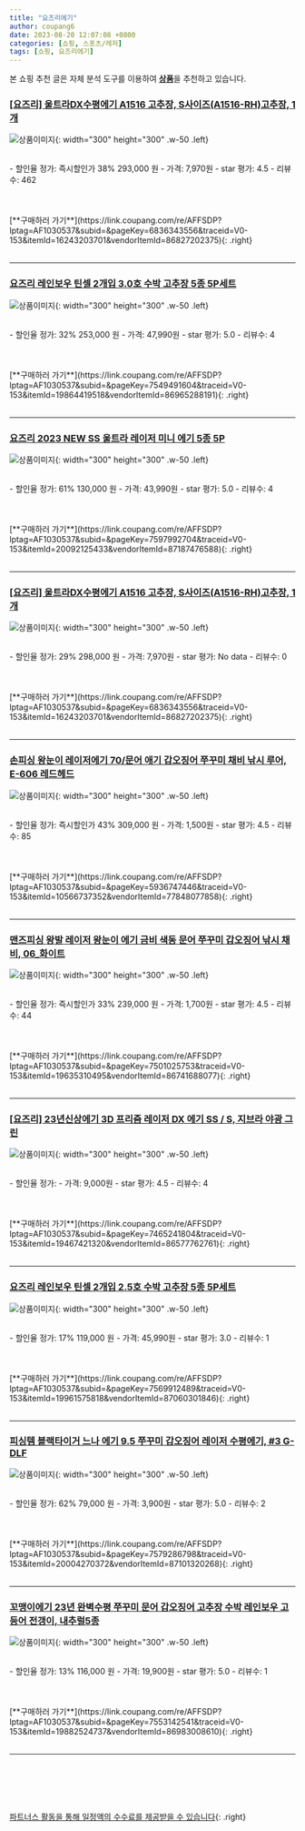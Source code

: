 ```yaml
---
title: "요즈리에기"
author: coupang6
date: 2023-08-20 12:07:08 +0800
categories: [쇼핑, 스포츠/레저]
tags: [쇼핑, 요즈리에기]
---
```


본 쇼핑 추천 글은 자체 분석 도구를 이용하여 [**상품**](https://link.coupang.com/a/bao1ui)을 추천하고 있습니다.

### [[요즈리] 울트라DX수평에기 A1516 고추장, S사이즈(A1516-RH)고추장, 1개](https://link.coupang.com/re/AFFSDP?lptag=AF1030537&subid=&pageKey=6836343556&traceid=V0-153&itemId=16243203701&vendorItemId=86827202375)

![상품이미지](https://thumbnail7.coupangcdn.com/thumbnails/remote/230x230ex/image/vendor_inventory/b419/2f1a34a149da1996cb2e3fbebee90a1277fe94a007a9706dded46fea7cbf.jpg){: width="300" height="300" .w-50 .left}


<br>
- 할인율 정가: 즉시할인가 38%  293,000   원
- 가격: 7,970원
- star 평가: 4.5
- 리뷰수: 462
<br>
<br>
<br>
<br>
[**구매하러 가기**](https://link.coupang.com/re/AFFSDP?lptag=AF1030537&subid=&pageKey=6836343556&traceid=V0-153&itemId=16243203701&vendorItemId=86827202375){: .right}
<br>
<br>

---

### [요즈리 레인보우 틴셀 2개입 3.0호 수박 고추장 5종 5P세트](https://link.coupang.com/re/AFFSDP?lptag=AF1030537&subid=&pageKey=7549491604&traceid=V0-153&itemId=19864419518&vendorItemId=86965288191)

![상품이미지](https://thumbnail9.coupangcdn.com/thumbnails/remote/230x230ex/image/vendor_inventory/1cbd/38a943286e696d54903625f7fbaaa319ecd37711f8b7e5a3ce9a9f31f4d8.jpg){: width="300" height="300" .w-50 .left}


<br>
- 할인율 정가: 32%  253,000   원
- 가격: 47,990원
- star 평가: 5.0
- 리뷰수: 4
<br>
<br>
<br>
<br>
[**구매하러 가기**](https://link.coupang.com/re/AFFSDP?lptag=AF1030537&subid=&pageKey=7549491604&traceid=V0-153&itemId=19864419518&vendorItemId=86965288191){: .right}
<br>
<br>

---

### [요즈리 2023 NEW SS 울트라 레이저 미니 에기 5종 5P](https://link.coupang.com/re/AFFSDP?lptag=AF1030537&subid=&pageKey=7597992704&traceid=V0-153&itemId=20092125433&vendorItemId=87187476588)

![상품이미지](https://thumbnail7.coupangcdn.com/thumbnails/remote/230x230ex/image/vendor_inventory/a247/16073282279ba478f8a709ba3b899d59394c0084841221642dd2f271393a.jpg){: width="300" height="300" .w-50 .left}


<br>
- 할인율 정가: 61%  130,000   원
- 가격: 43,990원
- star 평가: 5.0
- 리뷰수: 4
<br>
<br>
<br>
<br>
[**구매하러 가기**](https://link.coupang.com/re/AFFSDP?lptag=AF1030537&subid=&pageKey=7597992704&traceid=V0-153&itemId=20092125433&vendorItemId=87187476588){: .right}
<br>
<br>

---

### [[요즈리] 울트라DX수평에기 A1516 고추장, S사이즈(A1516-RH)고추장, 1개](https://link.coupang.com/re/AFFSDP?lptag=AF1030537&subid=&pageKey=6836343556&traceid=V0-153&itemId=16243203701&vendorItemId=86827202375)

![상품이미지](https://thumbnail7.coupangcdn.com/thumbnails/remote/230x230ex/image/vendor_inventory/b419/2f1a34a149da1996cb2e3fbebee90a1277fe94a007a9706dded46fea7cbf.jpg){: width="300" height="300" .w-50 .left}


<br>
- 할인율 정가: 29%  298,000   원
- 가격: 7,970원
- star 평가: No data
- 리뷰수: 0
<br>
<br>
<br>
<br>
[**구매하러 가기**](https://link.coupang.com/re/AFFSDP?lptag=AF1030537&subid=&pageKey=6836343556&traceid=V0-153&itemId=16243203701&vendorItemId=86827202375){: .right}
<br>
<br>

---

### [손피싱 왕눈이 레이저에기 70/문어 애기 갑오징어 쭈꾸미 채비 낚시 루어, E-606 레드헤드](https://link.coupang.com/re/AFFSDP?lptag=AF1030537&subid=&pageKey=5936747446&traceid=V0-153&itemId=10566737352&vendorItemId=77848077858)

![상품이미지](https://thumbnail9.coupangcdn.com/thumbnails/remote/230x230ex/image/vendor_inventory/d4b7/f83014f8f1d3f43b300da14fe782b41915041244c91dc572556a1d95f863.jpg){: width="300" height="300" .w-50 .left}


<br>
- 할인율 정가: 즉시할인가 43%  309,000   원
- 가격: 1,500원
- star 평가: 4.5
- 리뷰수: 85
<br>
<br>
<br>
<br>
[**구매하러 가기**](https://link.coupang.com/re/AFFSDP?lptag=AF1030537&subid=&pageKey=5936747446&traceid=V0-153&itemId=10566737352&vendorItemId=77848077858){: .right}
<br>
<br>

---

### [맨즈피싱 왕발 레이저 왕눈이 에기 금비 색동 문어 쭈꾸미 갑오징어 낚시 채비, 06_화이트](https://link.coupang.com/re/AFFSDP?lptag=AF1030537&subid=&pageKey=7501025753&traceid=V0-153&itemId=19635310495&vendorItemId=86741688077)

![상품이미지](https://thumbnail7.coupangcdn.com/thumbnails/remote/230x230ex/image/vendor_inventory/ca49/6d1b806d35cacb33db7266da8c779b8b0ee1e09b9eb2d5fbe14f6e8b39f6.jpg){: width="300" height="300" .w-50 .left}


<br>
- 할인율 정가: 즉시할인가 33%  239,000   원
- 가격: 1,700원
- star 평가: 4.5
- 리뷰수: 44
<br>
<br>
<br>
<br>
[**구매하러 가기**](https://link.coupang.com/re/AFFSDP?lptag=AF1030537&subid=&pageKey=7501025753&traceid=V0-153&itemId=19635310495&vendorItemId=86741688077){: .right}
<br>
<br>

---

### [[요즈리] 23년신상에기 3D 프리즘 레이저 DX 에기 SS / S, 지브라 야광 그린](https://link.coupang.com/re/AFFSDP?lptag=AF1030537&subid=&pageKey=7465241804&traceid=V0-153&itemId=19467421320&vendorItemId=86577762761)

![상품이미지](https://thumbnail10.coupangcdn.com/thumbnails/remote/230x230ex/image/vendor_inventory/ca8a/1cae816766c48d54d6e6726dfed5e4c66ce485ef84af2a9dd60843094871.jpeg){: width="300" height="300" .w-50 .left}


<br>
- 할인율 정가: 
- 가격: 9,000원
- star 평가: 4.5
- 리뷰수: 4
<br>
<br>
<br>
<br>
[**구매하러 가기**](https://link.coupang.com/re/AFFSDP?lptag=AF1030537&subid=&pageKey=7465241804&traceid=V0-153&itemId=19467421320&vendorItemId=86577762761){: .right}
<br>
<br>

---

### [요즈리 레인보우 틴셀 2개입 2.5호 수박 고추장 5종 5P세트](https://link.coupang.com/re/AFFSDP?lptag=AF1030537&subid=&pageKey=7569912489&traceid=V0-153&itemId=19961575818&vendorItemId=87060301846)

![상품이미지](https://thumbnail9.coupangcdn.com/thumbnails/remote/230x230ex/image/vendor_inventory/f65d/ffa2c2e476779efbae2f8af830bc6d77a01673789bb895321a7e5e82170a.jpg){: width="300" height="300" .w-50 .left}


<br>
- 할인율 정가: 17%  119,000   원
- 가격: 45,990원
- star 평가: 3.0
- 리뷰수: 1
<br>
<br>
<br>
<br>
[**구매하러 가기**](https://link.coupang.com/re/AFFSDP?lptag=AF1030537&subid=&pageKey=7569912489&traceid=V0-153&itemId=19961575818&vendorItemId=87060301846){: .right}
<br>
<br>

---

### [피싱템 블랙타이거 느나 에기 9.5 쭈꾸미 갑오징어 레이저 수평에기, #3 G-DLF](https://link.coupang.com/re/AFFSDP?lptag=AF1030537&subid=&pageKey=7579286798&traceid=V0-153&itemId=20004270372&vendorItemId=87101320268)

![상품이미지](https://thumbnail6.coupangcdn.com/thumbnails/remote/230x230ex/image/vendor_inventory/22ac/884f82cb262f58d9c973140c8a8983a3c3061362933ea07246d2c5a56955.jpg){: width="300" height="300" .w-50 .left}


<br>
- 할인율 정가: 62%  79,000   원
- 가격: 3,900원
- star 평가: 5.0
- 리뷰수: 2
<br>
<br>
<br>
<br>
[**구매하러 가기**](https://link.coupang.com/re/AFFSDP?lptag=AF1030537&subid=&pageKey=7579286798&traceid=V0-153&itemId=20004270372&vendorItemId=87101320268){: .right}
<br>
<br>

---

### [꼬맹이에기 23년 완벽수평 쭈꾸미 문어 갑오징어 고추장 수박 레인보우 고등어 전갱이, 내추럴5종](https://link.coupang.com/re/AFFSDP?lptag=AF1030537&subid=&pageKey=7553142541&traceid=V0-153&itemId=19882524737&vendorItemId=86983008610)

![상품이미지](https://thumbnail10.coupangcdn.com/thumbnails/remote/230x230ex/image/vendor_inventory/2c5c/c31ac67803b0cbc05cfa0c938a1482e434cee881eefaf428beffde0c2d1e.jpg){: width="300" height="300" .w-50 .left}


<br>
- 할인율 정가: 13%  116,000   원
- 가격: 19,900원
- star 평가: 5.0
- 리뷰수: 1
<br>
<br>
<br>
<br>
[**구매하러 가기**](https://link.coupang.com/re/AFFSDP?lptag=AF1030537&subid=&pageKey=7553142541&traceid=V0-153&itemId=19882524737&vendorItemId=86983008610){: .right}
<br>
<br>

---
<br><br><br><br><br> [파트너스 활동을 통해 일정액의 수수료를 제공받을 수 있습니다](https://link.coupang.com/a/bao1ui){: .right}